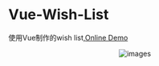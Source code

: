 # Vue-Wish-List

使用Vue制作的wish list,[Online Demo]()

<p align="center">
    <img src="http://ww1.sinaimg.cn/large/9bd18299gy1fhb72t9lo3j20ru0yqe81" alt="images">
</p>